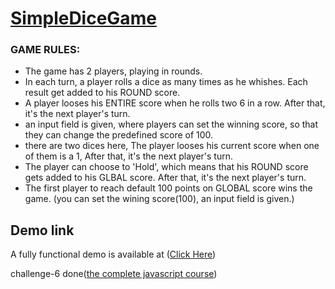 <h1> <a href="https://pkbagchi.github.io/SimpleDiceGame/SimpleDiceGame">SimpleDiceGame</a></h1>

### GAME RULES:

- The game has 2 players, playing in rounds.
- In each turn, a player rolls a dice as many times as he whishes. Each result get added to his ROUND score.
- A player looses his ENTIRE score when he rolls two 6 in a row. After that, it's the next player's turn.
- an input field is given, where players can set the winning score, so that they can change the predefined score of 100.
- there are two dices here, The player looses his current score when one of them is a 1, After that, it's the next player's turn.
- The player can choose to 'Hold', which means that his ROUND score gets added to his GLBAL score. After that, it's the next player's turn.
- The first player to reach default 100 points on GLOBAL score wins the game. (you can set the wining score(100), an input field is given.)

## Demo link
A fully functional demo is available at (<a href="https://pkbagchi.github.io/SimpleDiceGame/SimpleDiceGame">Click Here</a>)

challenge-6 done(<a href="https://www.udemy.com/course/the-complete-javascript-course/">the complete javascript course</a>)

